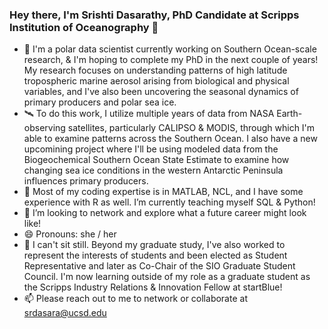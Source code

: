 ### Hey there, I'm Srishti Dasarathy, PhD Candidate at Scripps Institution of Oceanography 👋

- 🔭 I'm a polar data scientist currently working on Southern Ocean-scale research, & I'm hoping to complete my PhD in the next couple of years! My research focuses on understanding patterns of high latitude tropospheric marine aerosol arising from biological and physical variables, and I've also been uncovering the seasonal dynamics of primary producers and polar sea ice. 
- 🛰️ To do this work, I utilize multiple years of data from NASA Earth-observing satellites, particularly CALIPSO & MODIS, through which I'm able to examine patterns across the Southern Ocean. I also have a new upcomining project where I'll be using modeled data from the Biogeochemical Southern Ocean State Estimate to examine how changing sea ice conditions in the western Antarctic Peninsula influences primary producers. 
- 🌱 Most of my coding expertise is in MATLAB, NCL, and I have some experience with R as well. I’m currently teaching myself SQL & Python!
- 👯 I’m looking to network and explore what a future career might look like! 
- 😄 Pronouns: she / her
- 💃 I can't sit still. Beyond my graduate study, I've also worked to represent the interests of students and been elected as Student Representative and later as Co-Chair of the SIO Graduate Student Council. I'm now learning outside of my role as a graduate student as the Scripps Industry Relations & Innovation Fellow at startBlue! 
- 📫 Please reach out to me to network or collaborate at srdasara@ucsd.edu 

